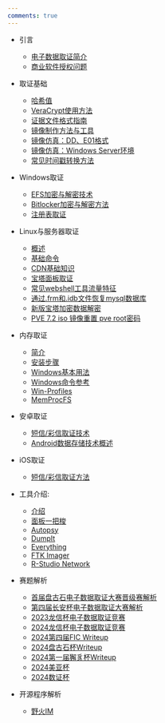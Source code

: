 ```yaml
---
comments: true
---
```


- 引言
    - [电子数据取证简介](./index/yr.md)
    - [商业软件授权问题](./index/sq.md)
- 取证基础
    - [哈希值](./base/hash.md)
    - [VeraCrypt使用方法](./base/veracrypt.md)
    - [证据文件格式指南](./base/gs.md)
    - [镜像制作方法与工具](./base/zz.md)
    - [镜像仿真：DD、E01格式](./base/dd.md)
    - [镜像仿真：Windows Server环境](./base/win.md)
    - [常见时间戳转换方法](./base/time.md)
- Windows取证
    - [EFS加密与解密技术](./windows/efs.md)
    - [Bitlocker加密与解密方法](./windows/bitlocker.md)
    - [注册表取证](./windows/zc.md)

- Linux与服务器取证
    - [概述](./linux/intr.md)
    - [基础命令](./linux/basecommand.md)
    - [CDN基础知识](./linux/cdn.md)
    - [宝塔面板取证](./linux/bt.md)
    - [常见webshell工具流量特征](./linux/webshell.md)
    - [通过.frm和.idb文件恢复mysql数据库](./linux/sql.md)
    - [新版宝塔加密数据解密](./linux/newbt.md)
    - [PVE 7.2 iso 镜像重置 pve root密码](./linux/pvere.md)

- 内存取证
    - [简介](./volatility/js.md)
    - [安装步骤](./volatility/install.md)
    - [Windows基本用法](./volatility/Windowsbase.md)
    - [Windows命令参考](./volatility/Windowscmd.md)
    - [Win-Profiles](./volatility/profile.md)
    - [MemProcFS](./volatility/MemProcFS.md)

- 安卓取证
    - [短信/彩信取证技术](./android/sms.md)
    - [Android数据存储技术概述](./android/data.md)

- iOS取证
    - [短信/彩信取证方法](./iOS/sms.md)

- 工具介绍:
    - [介绍](./tools/index.md)
    - [面板一把梭](./tools/PanelForensics.md)
    - [Autopsy](./tools/autopsy.md)
    - [DumpIt](./tools/dumpit.md)
    - [Everything](./tools/everything.md)
    - [FTK Imager](./tools/ftkimager.md)
    - [R-Studio Network](./tools/rstudio.md)

- 赛题解析
    - [首届盘古石电子数据取证大赛晋级赛解析](./writeup/2023pgs.md)
    - [第四届长安杯电子数据取证大赛解析](./writeup/2022changancup.md)
    - [2023龙信杯电子数据取证竞赛](./writeup/2023lxb.md)
    - [2024龙信杯电子数据取证竞赛](./writeup/2024lxb.md)
    - [2024第四届FIC Writeup](./writeup/2024fic.md)
    - [2024盘古石杯Writeup](./writeup/2024pgs.md)
    - [2024第一届獬豸杯Writeup](./writeup/2024xzb.md)
    - [2024美亚杯](./writeup/2024myb.md)
    - [2024数证杯](./writeup/2024szb.md)
	
- 开源程序解析
	- [野火IM](./open/yhim.md)